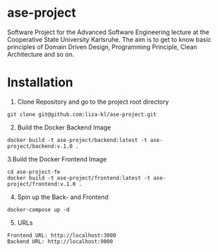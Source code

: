 # ase-project
Software Project for the Advanced Software Engineering lecture at the Cooperative State University Karlsruhe. The aim is to get to know basic principles of Domain Driven Design, Programming Principle, Clean Architecture and so on.

# Installation

1. Clone Repository and go to the project root directory
```
git clone git@github.com:liza-kl/ase-project.git 
```

2. Build the Docker Backend Image 
```
docker build -t ase-project/backend:latest -t ase-project/backend:v.1.0 . 
```
3.Build the Docker Frontend Image 
```
cd ase-project-fe 
docker build -t ase-project/frontend:latest -t ase-project/frontend:v.1.0 .
```
4. Spin up the Back- and Frontend
```
docker-compose up -d 
```
5. URLs

```
Frontend URL: http://localhost:3000
Backend URL: http://localhost:9000
```




